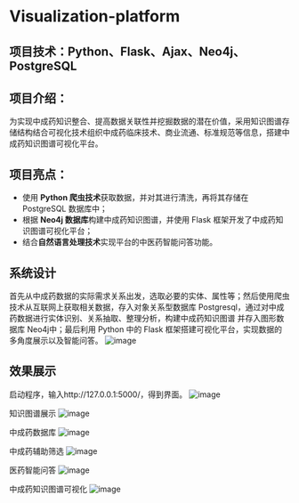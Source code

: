 # Visualization-platform
## 项目技术：Python、Flask、Ajax、Neo4j、PostgreSQL
## 项目介绍：
为实现中成药知识整合、提高数据关联性并挖掘数据的潜在价值，采用知识图谱存储结构结合可视化技术组织中成药临床技术、商业流通、标准规范等信息，搭建中成药知识图谱可视化平台。
## 项目亮点：
- 使用 **Python 爬虫技术**获取数据，并对其进行清洗，再将其存储在 PostgreSQL 数据库中；
- 根据 **Neo4j 数据库**构建中成药知识图谱，并使用 Flask 框架开发了中成药知识图谱可视化平台；
- 结合**自然语言处理技术**实现平台的中医药智能问答功能。

## 系统设计
首先从中成药数据的实际需求关系出发，选取必要的实体、属性等；然后使用爬虫技术从互联网上获取相关数据，存入对象关系型数据库 Postgresql，通过对中成药数据进行实体识别、关系抽取、整理分析，构建中成药知识图谱
并存入图形数据库 Neo4j中；最后利用 Python 中的 Flask 框架搭建可视化平台，实现数据的多角度展示以及智能问答。
![image](https://github.com/DZH999/Visualization-platform/assets/68979616/3a0fc64f-139c-4eb1-ab26-cd9aef905e78)

## 效果展示
启动程序，输入http://127.0.0.1:5000/，得到界面。
![image](https://github.com/DZH999/Visualization-platform/assets/68979616/ef655ddc-a0cb-4b2f-897a-5a2eaebb34b1)

知识图谱展示
![image](https://github.com/DZH999/Visualization-platform/assets/68979616/789ffe66-ba7c-4717-b2f3-ab6cfab5fe36)

中成药数据库
![image](https://github.com/DZH999/Visualization-platform/assets/68979616/a282c5cd-4dcc-457e-beb1-6bd8b57904e5)

中成药辅助筛选
![image](https://github.com/DZH999/Visualization-platform/assets/68979616/cc09faca-366b-4594-b707-43243171f772)

医药智能问答
![image](https://github.com/DZH999/Visualization-platform/assets/68979616/3c954bcc-2e4a-461d-a435-4fc3f6476493)

中成药知识图谱可视化
![image](https://github.com/DZH999/Visualization-platform/assets/68979616/c4cad492-9cd7-45e0-bc93-a54183a276c5)





